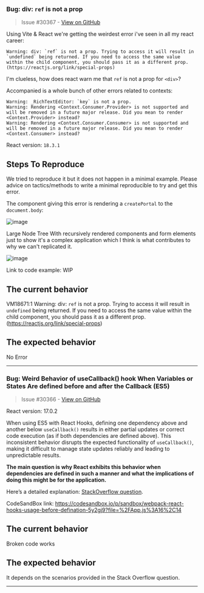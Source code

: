 ### Bug:  div: `ref` is not a prop

> Issue #30367 - [View on GitHub](https://github.com/facebook/react/issues/30367)

<!--
  Please provide a clear and concise description of what the bug is. Include
  screenshots if needed. Please test using the latest version of the relevant
  React packages to make sure your issue has not already been fixed.
-->

Using Vite & React we're getting the weirdest error i've seen in all my react career:
```
Warning: div: `ref` is not a prop. Trying to access it will result in `undefined` being returned. If you need to access the same value within the child component, you should pass it as a different prop. (https://reactjs.org/link/special-props)
```

I'm clueless, how does react warn me that `ref` is not a prop for `<div>`?

Accompanied is a whole bunch of other errors related to contexts:
```
Warning: _RichTextEditor: `key` is not a prop.
Warning: Rendering <Context.Consumer.Provider> is not supported and will be removed in a future major release. Did you mean to render <Context.Provider> instead?
Warning: Rendering <Context.Consumer.Consumer> is not supported and will be removed in a future major release. Did you mean to render <Context.Consumer> instead?
```

React version: `18.3.1`

## Steps To Reproduce

We tried to reproduce it but it does not happen in a minimal example.
Please advice on tactics/methods to write a minimal reproducible to try and get this error. 

The component giving this error is rendering a `createPortal` to the `document.body`:

![image](https://github.com/user-attachments/assets/89bae1ed-ea65-4baa-bc08-b03e88194d03)

Large Node Tree With recursively rendered components and form elements just to show it's a complex application which I think is what contributes to why we can't replicated it.

![image](https://github.com/user-attachments/assets/7dc300fa-33a9-4113-b598-5c7d1647fb29)


<!--
  Your bug will get fixed much faster if we can run your code and it doesn't
  have dependencies other than React. Issues without reproduction steps or
  code examples may be immediately closed as not actionable.
-->

Link to code example: WIP

<!--
  Please provide a CodeSandbox (https://codesandbox.io/s/new), a link to a
  repository on GitHub, or provide a minimal code example that reproduces the
  problem. You may provide a screenshot of the application if you think it is
  relevant to your bug report. Here are some tips for providing a minimal
  example: https://stackoverflow.com/help/mcve.
-->

## The current behavior
VM18671:1 Warning: div: `ref` is not a prop. Trying to access it will result in `undefined` being returned. If you need to access the same value within the child component, you should pass it as a different prop. (https://reactjs.org/link/special-props)

## The expected behavior
No Error

---

### Bug: Weird Behavior of useCallback() hook When Variables or States Are defined before and after the Callback (ES5)

> Issue #30366 - [View on GitHub](https://github.com/facebook/react/issues/30366)

<!--
  Please provide a clear and concise description of what the bug is. Include
  screenshots if needed. Please test using the latest version of the relevant
  React packages to make sure your issue has not already been fixed.
-->

React version: 17.0.2

<!--
  Your bug will get fixed much faster if we can run your code and it doesn't
  have dependencies other than React. Issues without reproduction steps or
  code examples may be immediately closed as not actionable.
-->

When using ES5 with React Hooks, defining one dependency above and another below `useCallback()` results in either partial updates or correct code execution (as if both dependencies are defined above). This inconsistent behavior disrupts the expected functionality of `useCallback()`, making it difficult to manage state updates reliably and leading to unpredictable results.

**The main question is why React exhibits this behavior when dependencies are defined in such a manner and what the implications of doing this might be for the application.**

Here’s a detailed explanation: [StackOverflow question](https://stackoverflow.com/questions/78753216/react-hooks-behavior-difference-when-using-variables-and-states-in-usecallback).

CodeSandBox link: https://codesandbox.io/p/sandbox/webpack-react-hooks-usage-before-defination-5y2gj9?file=%2FApp.js%3A16%2C14

<!--
  Please provide a CodeSandbox (https://codesandbox.io/s/new), a link to a
  repository on GitHub, or provide a minimal code example that reproduces the
  problem. You may provide a screenshot of the application if you think it is
  relevant to your bug report. Here are some tips for providing a minimal
  example: https://stackoverflow.com/help/mcve.
-->

## The current behavior
Broken code works 

## The expected behavior
It depends on the scenarios provided in the Stack Overflow question.

---


